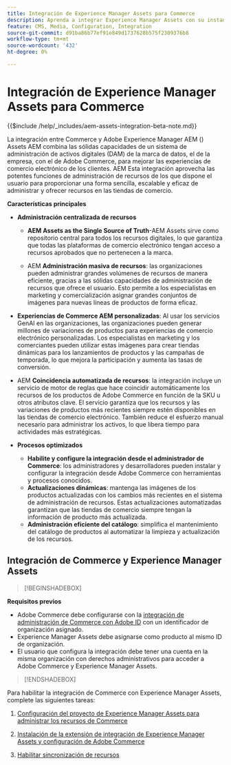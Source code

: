 ```yaml
---
title: Integración de Experience Manager Assets para Commerce
description: Aprenda a integrar Experience Manager Assets con su instancia  [!DNL Commerce] para acceder a innumerables recursos multimedia para usarlos en su tienda.
feature: CMS, Media, Configuration, Integration
source-git-commit: d91ba86b77ef91e849d1737628b575f2309376b8
workflow-type: tm+mt
source-wordcount: '432'
ht-degree: 0%

---
```


# Integración de Experience Manager Assets para Commerce

{{$include /help/_includes/aem-assets-integration-beta-note.md}}

La integración entre Commerce y Adobe Experience Manager AEM () Assets AEM combina las sólidas capacidades de un sistema de administración de activos digitales (DAM) de la marca de datos, el de la empresa, con el de Adobe Commerce, para mejorar las experiencias de comercio electrónico de los clientes. AEM Esta integración aprovecha las potentes funciones de administración de recursos de los que dispone el usuario para proporcionar una forma sencilla, escalable y eficaz de administrar y ofrecer recursos en las tiendas de comercio.

**Características principales**

- **Administración centralizada de recursos**

   - **AEM Assets as the Single Source of Truth**-AEM Assets sirve como repositorio central para todos los recursos digitales, lo que garantiza que todas las plataformas de comercio electrónico tengan acceso a recursos aprobados que no pertenecen a la marca.

   - AEM **Administración masiva de recursos**: las organizaciones pueden administrar grandes volúmenes de recursos de manera eficiente, gracias a las sólidas capacidades de administración de recursos que ofrece el usuario. Esto permite a los especialistas en marketing y comercialización asignar grandes conjuntos de imágenes para nuevas líneas de productos de forma eficaz.

- **Experiencias de Commerce AEM personalizadas**: Al usar los servicios GenAI en las organizaciones, las organizaciones pueden generar millones de variaciones de productos para experiencias de comercio electrónico personalizadas. Los especialistas en marketing y los comerciantes pueden utilizar estas imágenes para crear tiendas dinámicas para los lanzamientos de productos y las campañas de temporada, lo que mejora la participación y aumenta las tasas de conversión.

- AEM **Coincidencia automatizada de recursos**: la integración incluye un servicio de motor de reglas que hace coincidir automáticamente los recursos de los productos de Adobe Commerce en función de la SKU u otros atributos clave. El servicio garantiza que los recursos y las variaciones de productos más recientes siempre estén disponibles en las tiendas de comercio electrónico. También reduce el esfuerzo manual necesario para administrar los activos, lo que libera tiempo para actividades más estratégicas.

- **Procesos optimizados**
   - **Habilite y configure la integración desde el administrador de Commerce**: los administradores y desarrolladores pueden instalar y configurar la integración desde Adobe Commerce con herramientas y procesos conocidos.
   - **Actualizaciones dinámicas**: mantenga las imágenes de los productos actualizadas con los cambios más recientes en el sistema de administración de recursos. Estas actualizaciones automatizadas garantizan que las tiendas de comercio siempre tengan la información de producto más actualizada.
   - **Administración eficiente del catálogo**: simplifica el mantenimiento del catálogo de productos al automatizar la limpieza y actualización de los recursos.

## Integración de Commerce y Experience Manager Assets

>[!BEGINSHADEBOX]

**Requisitos previos**

- Adobe Commerce debe configurarse con la [integración de administración de Commerce con Adobe ID](/help/getting-started/adobe-ims-config.md) con un identificador de organización asignado.
- Experience Manager Assets debe asignarse como producto al mismo ID de organización.
- El usuario que configura la integración debe tener una cuenta en la misma organización con derechos administrativos para acceder a Adobe Commerce y Experience Manager Assets.

>[!ENDSHADEBOX]

Para habilitar la integración de Commerce con Experience Manager Assets, complete las siguientes tareas:

1. [Configuración del proyecto de Experience Manager Assets para administrar los recursos de Commerce](aem-assets-configure-aem.md)

1. [Instalación de la extensión de integración de Experience Manager Assets y configuración de Adobe Commerce](aem-assets-configure-commerce.md)

1. [Habilitar sincronización de recursos](aem-assets-setup-synchronization.md)
